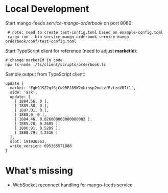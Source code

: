 
# Local Development
Start mango-feeds _service-mango-orderbook_ on port 8080:
```
 # note: need to create test-config.toml based on example-config.toml
 cargo run --bin service-mango-orderbook service-mango-orderbook/conf/test-config.toml
```

Start TypeScript client for reference (need to adjust __marketId__):
```
# change marketId in code
npx ts-node ./ts/client/scripts/orderbook.ts
```

Sample output from TypeScript client:
```
update {
  market: 'Fgh9JSZ2qfSjCw9RPJ85W2xbihsp2muLvfRztzoVR7f1',
  side: 'ask',
  update: [
    [ 1884.56, 0 ],
    [ 1885.88, 0 ],
    [ 1887.01, 0 ],
    [ 1888.9, 0 ],
    [ 1884.46, 0.026000000000000002 ],
    [ 1885.78, 0.2605 ],
    [ 1886.91, 0.5209 ],
    [ 1888.79, 4.2516 ]
  ],
  slot: 191936563,
  write_version: 695365571888
}
```

# What's missing
* WebSocket reconnect handling for mango-feeds service